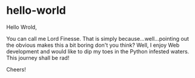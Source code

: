 # hello-world

Hello Wrold,

You can call me Lord Finesse. That is simply because...well...pointing out the obvious makes this a bit boring don't you think? Well, I enjoy Web development and would like to dip my toes in the Python infested waters. This journey shall be rad!

Cheers!
